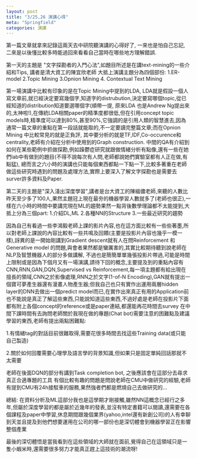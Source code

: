 ```yaml
---
layout: post
title: "3/25,26 演講心得"
meta: "Springfield"
categories: 演講
---
```


第一篇文章就拿來記錄這兩天去中研院聽演講的心得好了, 一來也是怕自己忘記, 二來是以後懂比較多時能過回來看看自己當時在哪些地方理解錯誤.

第一天的主題是 "文字探勘者的入門心法",如題目所述是在講text-mining的一些介紹和Tips, 講者是清大資工的陳宜欣老師
大抵上演講主題分為四個部份: 1.ER-model 2.Topic Mining 3.Opnion Mining 4. Contextual Text Mining 
 

第一場演講中比較有印象的是在Topic Mining中提到的LDA, LDA就是假設一個人寫文章前,就已經決定要寫幾個字,知道字的distrubution,決定要寫哪個topic,從已經知道的distribution知道要選哪個字(順帶一提, 原來LDA 也是Andrew Ng提出來的,太神啦!),在傳統LDA相關paper的精準度都很低,但在引用concept topic models時,精準度可以達到80%,甚至90%,它強調的是引用人類的智慧進去,因為通常一篇文章的重點在第一段話就能取的,不一定要讀完整篇文章;而在Opnion Mining 中比較常見的就是正負評, 其中要分析的就是TF,IDF,Co-occurence和 centrality,老師有介紹在分析中使用到的Graph construction.
中間的QA有介紹到如何在某些範例中抓做探勘,例如躁鬱症研究就跟做情緒分析有點像,還有一些在她們lab中有做到的題目(不得不說每次有人問,老師都說她們實驗室都有人正在做,有點猛), 總而言之六小時的演講也只能每個東西都點一下點一下,比較多著重在老師做這些研究時遇到的問題及處理方法,實際上要深入了解文字探勘也是需要去surver許多資料及Paper.

第二天的主題是"深入淺出深度學習",講者是台大資工的陳縕儂老師,來聽的人數比昨天至少多了100人,果然主題冠上現在最夯的機器學習人數就多了(老師也很正),一樣在六小時的時間中要講完現在ML的趨勢果然一點背後數學理論都不太能提到,大抵上分為三個part: 1.介紹DL,ML  2.各種NN的Structure  3.一些最近研究的趨勢

因為自己有看過一些李鴻毅老師上課的影片內容,也在這方面比較有一些些著墨,所以對老師上課說的內容比較有一些共鳴及回饋(主要是投影片內容也幾乎一模一樣),訝異的是一開始剛講到Gradient descent就有人在問Reinforcement 和 Generative model 的問題,與會者果然都是蠻厲害的,其實比較期待聽到說老師在NLP及智慧機器人的部分多做講解, 不過也是簡簡單單幾張投影片帶過,可能是時間上限制或是因為下個月又有一場演講,請待下回的概念,主要提及到的重點內容有CNN,RNN,GAN,DQN,Supervised vs Reinforcement,每一項主題都有給出現在擅長的領域,CNN之於影像處理,RNN之於文字(1-of-N Encoding),GAN就有提出一個寶可夢產生器還有漫畫人物產生器;但我自己也只有實作出運用兩層hidden layer的DNN去做出一個predict model而已,在實作出來真正有用的Application前也不能說是真正了解這些東西,只能說知道這些東西,不過好處是老師在投影片下面都有附上各個concept的reference或是paper連結,都還能再花時間去survey
在中間下課時間有去詢問老師關於我現在做的專題(Chat bot)需要注意的困難點及建議學習的東西,老師有提出兩點困難點:

1.有情緒tag的對話目前很難取得,需要花很多時間去找這些Training data(或只能自己製造)

2.關於如何回覆需要心理學及語言學的背景知識,但如果只是固定單純回話那就不太需要

老師在後面DQN的部分有講到Task completion bot, 之後應該會在這部分去尋求真正合適專題的工具
有個比較有趣的問題是問說老師在CMU中做研究的經驗,老師有提到CMU有24h接駁車的服務,果然強者們都是燃燒自己去做研究的...

總結: 
在資料分析及ML這部分我也是這學期才剛接觸,雖然NN這概念已經行之多年,但屬於深度學習的都是屬於近幾年的發表,並沒有特定書籍可以閱讀,還需要在各個課程及paper中學習,休息期間跟幾個業界(yahoo,intel還有新創公司)的人有幸聊到天並且提及到他們想要運用在公司的哪一部份也是深切體會到機器學習正在影響整個產業

最後的深切體悟是當我看到在這些領域的大師就在面前,覺得自己在這領域只是一隻小蝦米時,還需要很多努力才能真正趕上這技術的潮流呀!



